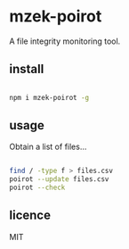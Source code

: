 # mzek-poirot

A file integrity monitoring tool.

## install

```sh

npm i mzek-poirot -g

```

## usage

Obtain a list of files...

```sh

find / -type f > files.csv
poirot --update files.csv
poirot --check

```

## licence

MIT


